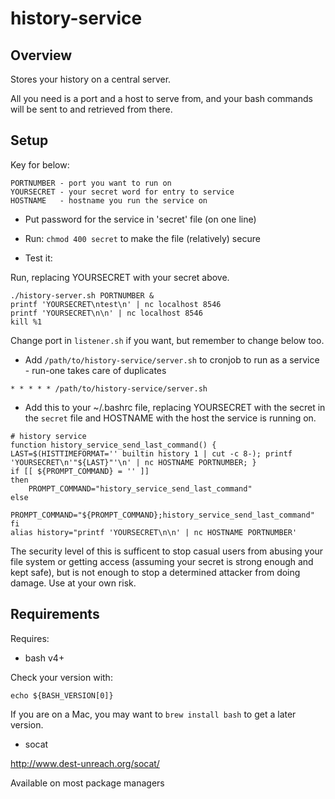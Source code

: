 # history-service

## Overview

Stores your history on a central server. 

All you need is a port and a host to serve from, and your bash commands will be sent to and retrieved from there.

## Setup


Key for below:

```
PORTNUMBER - port you want to run on
YOURSECRET - your secret word for entry to service
HOSTNAME   - hostname you run the service on
```

- Put password for the service in 'secret' file (on one line)

- Run: `chmod 400 secret` to make the file (relatively) secure

- Test it:

Run, replacing YOURSECRET with your secret above.

```
./history-server.sh PORTNUMBER &
printf 'YOURSECRET\ntest\n' | nc localhost 8546
printf 'YOURSECRET\n\n' | nc localhost 8546
kill %1
```

Change port in `listener.sh` if you want, but remember to change below too.

- Add `/path/to/history-service/server.sh` to cronjob to run as a service - run-one takes care of duplicates

```
* * * * * /path/to/history-service/server.sh
```

- Add this to your ~/.bashrc file, replacing YOURSECRET with the secret in the
`secret` file and HOSTNAME with the host the service is running on.

```
# history service
function history_service_send_last_command() { LAST=$(HISTTIMEFORMAT='' builtin history 1 | cut -c 8-); printf 'YOURSECRET\n'"${LAST}"'\n' | nc HOSTNAME PORTNUMBER; }
if [[ ${PROMPT_COMMAND} = '' ]]
then
	PROMPT_COMMAND="history_service_send_last_command"
else
	PROMPT_COMMAND="${PROMPT_COMMAND};history_service_send_last_command"
fi
alias history="printf 'YOURSECRET\n\n' | nc HOSTNAME PORTNUMBER'
```

The security level of this is sufficent to stop casual users from abusing your
file system or getting access (assuming your secret is strong enough and kept
safe), but is not enough to stop a determined attacker from doing damage.
Use at your own risk.

## Requirements

Requires:

- bash v4+

Check your version with:

```
echo ${BASH_VERSION[0]}
```

If you are on a Mac, you may want to `brew install bash` to get a later version.

- socat

http://www.dest-unreach.org/socat/

Available on most package managers
